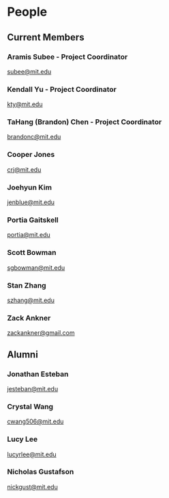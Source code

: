 # People

## Current Members

### Aramis Subee - Project Coordinator
subee@mit.edu

### Kendall Yu - Project Coordinator
kty@mit.edu

### TaHang (Brandon) Chen - Project Coordinator
brandonc@mit.edu

### Cooper Jones
crj@mit.edu

### Joehyun Kim
jenblue@mit.edu

### Portia Gaitskell
portia@mit.edu

### Scott Bowman
sgbowman@mit.edu

### Stan Zhang
szhang@mit.edu

### Zack Ankner
zackankner@gmail.com

## Alumni

### Jonathan Esteban
jesteban@mit.edu

### Crystal Wang
cwang506@mit.edu

### Lucy Lee
lucyrlee@mit.edu

### Nicholas Gustafson
nickgust@mit.edu
